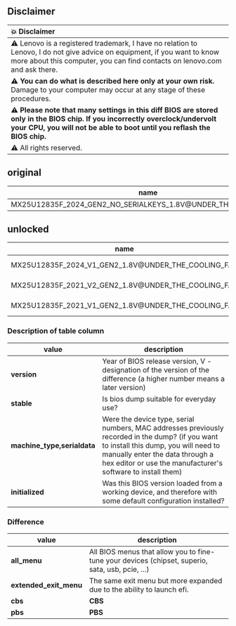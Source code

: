 ## Disclaimer
| :boom: Disclaimer          |
|:---------------------------|
|  :warning:  Lenovo is a registered trademark, I have no relation to Lenovo, I do not give advice on equipment, if you want to know more about this computer, you can find contacts on lenovo.com and ask there. |
|  :warning:  <b>You can do what is described here only at your own risk.</b> Damage to your computer may occur at any stage of these procedures. |
|  :warning: <b>Please note that many settings in this diff BIOS are stored only in the BIOS chip. If you incorrectly overclock/undervolt your CPU, you will not be able to boot until you reflash the BIOS chip.</b> |
|  :warning:  All rights reserved. |

## original

| name                                                              |  version  |   stable   | machine_type,serialdata |  initialized  | difference  |
| ----------------------------------------------------------------- | --------- | ---------  | ----------------------- | ------------- | ----------- |
| MX25U12835F_2024_GEN2_NO_SERIALKEYS_1.8V@UNDER_THE_COOLING_FAN    |    2024   |     +      |            -            |       -       |    -        |

## unlocked

| name                                                   |  version |   stable    | machine_type,serialdata |  initialized  |      difference      |
| ------------------------------------------------------ | --------- |  --------- | ----------------------- | ------------- | -------------------- |
| MX25U12835F_2024_V1_GEN2_1.8V@UNDER_THE_COOLING_FAN    | 2024, V1  |     +      |            -            |       -       | all_menu             |
| MX25U12835F_2021_V2_GEN2_1.8V@UNDER_THE_COOLING_FAN    | 2021, V2  |     +      |            +            |       +       | all_menu,extended_exit_menu,cbs,pbs     |
| MX25U12835F_2021_V1_GEN2_1.8V@UNDER_THE_COOLING_FAN    | 2021, V1  |     +      |            +            |       +       | all_menu,cbs,pbs     |

### Description of table column
| value     |                  description                 |
| --------- | -------------------------------------------- |
| <b>version</b>   |  Year of BIOS release version, V - designation of the version of the difference (a higher number means a later version) |
| <b>stable</b>    |    Is bios dump suitable for everyday use?   |
| <b>machine_type,serialdata</b> | Were the device type, serial numbers, MAC addresses previously recorded in the dump? (if you want to install this dump, you will need to manually enter the data through a hex editor or use the manufacturer's software to install them) |
| <b>initialized</b> | Was this BIOS version loaded from a working device, and therefore with some default configuration installed? |

### Difference
| value              |                  description                 |
| ------------------ | -------------------------------------------- |
| <b>all_menu</b>           |  All BIOS menus that allow you to fine-tune your devices (chipset, superio, sata, usb, pcie, ...) |
| <b>extended_exit_menu</b> |  The same exit menu but more expanded due to the ability to launch efi.                           |
| <b>cbs</b>                |  <b>CBS</b>                                                                                       |
| <b>pbs</b>                |  <b>PBS</b>                                                                                       |
